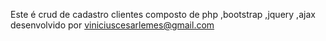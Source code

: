 Este é crud de cadastro clientes composto de php ,bootstrap ,jquery ,ajax desenvolvido por viniciuscesarlemes@gmail.com 

